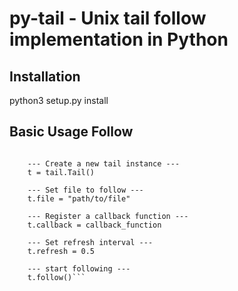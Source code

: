 # py-tail - Unix tail follow implementation in Python #

## Installation ##

python3 setup.py install

## Basic Usage Follow ##
```from pytail import tail
    
    --- Create a new tail instance ---
    t = tail.Tail()
    
    --- Set file to follow --- 
    t.file = "path/to/file"
    
    --- Register a callback function ---
    t.callback = callback_function
    
    --- Set refresh interval ---
    t.refresh = 0.5

    --- start following ---
    t.follow()```
